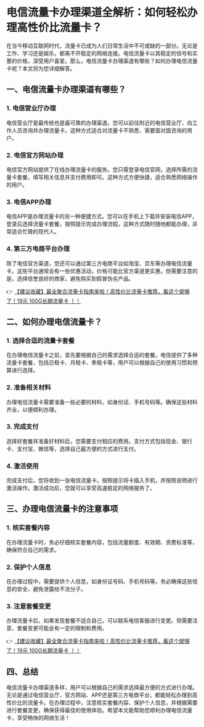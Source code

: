 # 电信流量卡办理渠道全解析：如何轻松办理高性价比流量卡？

在当今移动互联网时代，流量卡已成为人们日常生活中不可或缺的一部分。无论是工作、学习还是娱乐，都离不开稳定的网络连接。电信流量卡以其稳定的信号和实惠的价格，深受用户喜爱。那么，电信流量卡办理渠道有哪些？如何办理电信流量卡呢？本文将为您详细解答。

## 一、电信流量卡办理渠道有哪些？

### 1. 电信营业厅办理
电信营业厅是最传统也是最可靠的办理渠道。您可以前往附近的电信营业厅，向工作人员咨询并办理流量卡。这种方式适合对流量卡不熟悉、需要面对面咨询的用户。

### 2. 电信官方网站办理
电信官方网站提供了在线办理流量卡的服务。您只需登录电信官网，选择所需的流量卡套餐，填写相关信息并支付费用即可。这种方式方便快捷，适合熟悉网络操作的用户。

### 3. 电信APP办理
电信APP是办理流量卡的另一种便捷方式。您可以在手机上下载并安装电信APP，登录后选择流量卡套餐，按照提示完成办理流程。这种方式随时随地都能办理，非常适合忙碌的现代人。

### 4. 第三方电商平台办理
除了电信官方渠道，您还可以通过第三方电商平台如淘宝、京东等办理电信流量卡。这些平台通常会有一些优惠活动，价格可能比官方渠道更实惠。但需要注意的是，选择信誉良好的商家，避免购买到假冒伪劣产品。

👉 [【建议收藏】最全聚合流量卡指南来啦！高性价比流量卡推荐，看这个就够了！19元 100G长期流量卡 ！！](https://bit.ly/Liuliangka)

## 二、如何办理电信流量卡？

### 1. 选择合适的流量卡套餐
在办理电信流量卡之前，首先要根据自己的需求选择合适的套餐。电信提供了多种流量卡套餐，包括日租卡、月租卡、季租卡等，用户可以根据自己的使用习惯和预算进行选择。

### 2. 准备相关材料
办理电信流量卡需要准备一些必要的材料，如身份证、手机号码等。确保这些材料齐全，以便顺利办理。

### 3. 完成支付
选择好套餐并准备好材料后，您需要支付相应的费用。支付方式包括现金、银行卡、支付宝、微信等，选择自己最方便的方式进行支付。

### 4. 激活使用
完成支付后，您将收到一张电信流量卡。按照提示将卡插入手机，并按照说明进行激活操作。激活成功后，您就可以享受高速稳定的网络服务了。

## 三、办理电信流量卡的注意事项

### 1. 核实套餐内容
在办理流量卡时，务必仔细核实套餐内容，包括流量额度、有效期、资费标准等，确保符合自己的需求。

### 2. 保护个人信息
在办理过程中，需要提供个人信息，如身份证号码、手机号码等。务必确保这些信息的安全，避免泄露给不法分子。

### 3. 注意套餐变更
办理流量卡后，如果发现套餐不适合自己，可以联系电信客服进行变更。但需要注意，套餐变更可能会有一定的限制和费用。

👉 [【建议收藏】最全聚合流量卡指南来啦！高性价比流量卡推荐，看这个就够了！19元 100G长期流量卡 ！！](https://bit.ly/Liuliangka)

## 四、总结

电信流量卡办理渠道多样，用户可以根据自己的需求选择最方便的方式进行办理。无论是通过电信营业厅、官方网站、APP还是第三方电商平台，都能轻松办理到高性价比的流量卡。在办理过程中，注意核实套餐内容、保护个人信息，并根据需要进行套餐变更，确保获得最佳的使用体验。希望本文能帮助您顺利办理电信流量卡，享受畅快的网络生活！